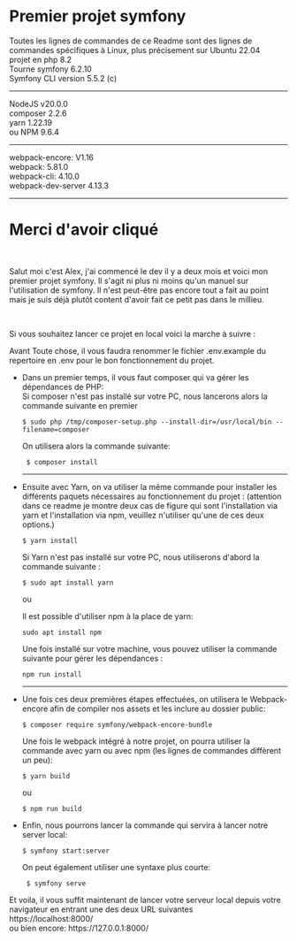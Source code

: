 # Premier projet symfony


Toutes les lignes de commandes de ce Readme sont des lignes de commandes spécifiques à Linux, plus
précisement sur Ubuntu 22.04 <br>
projet en php 8.2 <br>
Tourne symfony 6.2.10 <br>
Symfony CLI version 5.5.2 (c)

<hr>

NodeJS v20.0.0 <br>
composer 2.2.6 <br>
yarn 1.22.19 <br>
ou NPM 9.6.4

<hr>

webpack-encore: V1.16 <br>
webpack: 5.81.0 <br>
webpack-cli: 4.10.0 <br>
webpack-dev-server 4.13.3 <br>

<hr>

# <h1>Merci d'avoir cliqué</h1>

<br>

<p> Salut moi c'est Alex, j'ai commencé le dev il y a deux mois et voici mon premier projet symfony. Il s'agit ni plus ni moins qu'un manuel sur l'utilisation de symfony.
Il n'est peut-être pas encore tout a fait au point mais je suis déjà plutôt content d'avoir fait ce petit pas dans le millieu. <p>

<br>

<p>Si vous souhaitez lancer ce projet en local voici la marche à suivre :<p>

Avant Toute chose, il vous faudra renommer le fichier .env.example du repertoire en .env pour le bon fonctionnement du projet.

<ul>
  <li>  Dans un premier temps, il vous faut composer qui va gérer les dépendances de PHP: <br>
    Si composer n'est pas installé sur votre PC, nous lancerons alors la commande suivante en premier <br>

    $ sudo php /tmp/composer-setup.php --install-dir=/usr/local/bin --filename=composer 

  <p> On utilisera alors la commande suivante: </p> 
    
     $ composer install

<hr>  

  <li>  Ensuite avec Yarn, on va utiliser la même commande pour installer les différents paquets nécessaires au fonctionnement du projet : (attention dans ce readme
je montre deux cas de figure qui sont l'installation via yarn et l'installation via npm, veuillez n'utiliser qu'une de ces deux options.)<br>

    $ yarn install

Si Yarn n'est pas installé sur votre PC, nous utiliserons d'abord la commande suivante :

    $ sudo apt install yarn

ou

Il est possible d'utiliser npm à la place de yarn:

    sudo apt install npm

Une fois installé sur votre machine, vous pouvez utiliser la commande suivante pour gérer les dépendances :

    npm run install

<hr>

  <li>  Une fois ces deux premières étapes effectuées, on utilisera le Webpack-encore afin de compiler nos assets et les inclure au dossier public: <br>

    $ composer require symfony/webpack-encore-bundle

  Une fois le webpack intégré à notre projet, on pourra utiliser la commande avec yarn ou avec npm (les lignes de commandes diffèrent un peu): <br>

    $ yarn build
ou

    $ npm run build


  </li>
  <li>  Enfin, nous pourrons lancer la commande qui servira à lancer notre server local: <br>

    $ symfony start:server
  On peut également utiliser une syntaxe plus courte:

     $ symfony serve
</ul>


<p> Et voila, il vous suffit maintenant de lancer votre serveur local depuis votre navigateur en entrant une des deux URL suivantes <br>
  https://localhost:8000/ <br>
  ou bien encore: https://127.0.0.1:8000/ </p>
